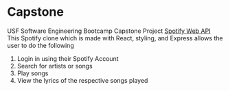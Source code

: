 # Capstone
USF Software Engineering Bootcamp Capstone Project
[Spotify Web API](https://developer.spotify.com/documentation/web-api/)
This Spotify clone which is made with React, styling, and Express allows the user to do the following

1. Login in using their Spotify Account
2. Search for artists or songs
3. Play songs
4. View the lyrics of the respective songs played
